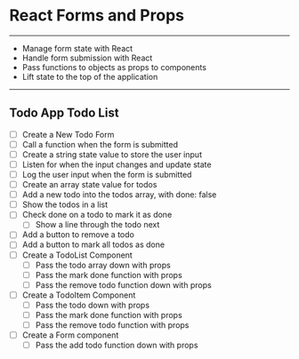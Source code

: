 # React Forms and Props

---

- Manage form state with React
- Handle form submission with React
- Pass functions to objects as props to components
- Lift state to the top of the application

---

## Todo App Todo List

- [ ] Create a New Todo Form
- [ ] Call a function when the form is submitted
- [ ] Create a string state value to store the user input
- [ ] Listen for when the input changes and update state
- [ ] Log the user input when the form is submitted
- [ ] Create an array state value for todos
- [ ] Add a new todo into the todos array, with done: false
- [ ] Show the todos in a list
- [ ] Check done on a todo to mark it as done
    -[ ] Show a line through the todo next

-[ ] Add a button to remove a todo
-[ ] Add a button to mark all todos as done
-[ ] Create a TodoList Component
     - [ ] Pass the todo array down with props
     - [ ] Pass the mark done function with props
     - [ ] Pass the remove todo function down with props
-[ ] Create a TodoItem Component
     -[ ] Pass the todo down with props
     -[ ] Pass the mark done function with props
     -[ ] Pass the remove todo function with props
-[ ] Create a Form component
     -[ ] Pass the add todo function down with props
